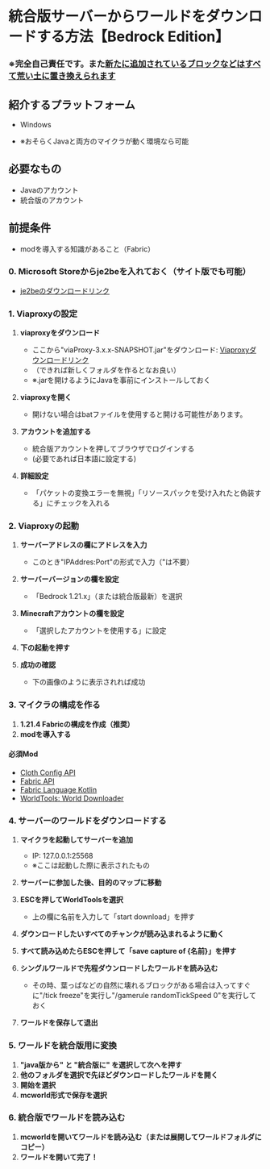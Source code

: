 # 統合版サーバーからワールドをダウンロードする方法【Bedrock Edition】
### ※完全自己責任です。また<u>新たに追加されているブロックなどはすべて荒い土に置き換えられます</u>

## 紹介するプラットフォーム
- Windows

- ※おそらくJavaと両方のマイクラが動く環境なら可能

## 必要なもの
- Javaのアカウント
- 統合版のアカウント

## 前提条件
- modを導入する知識があること（Fabric）

### 0. Microsoft Storeからje2beを入れておく（サイト版でも可能）
- [je2beのダウンロードリンク](https://apps.microsoft.com/detail/9PC9MFX9QCXS?hl=ja-jp&gl=JP&ocid=pdpshare)

### 1. Viaproxyの設定

1. **viaproxyをダウンロード**
   - ここから"viaProxy-3.x.x-SNAPSHOT.jar"をダウンロード: [Viaproxyダウンロードリンク](https://build.lenni0451.net/job/ViaProxy/)
   - （できれば新しくフォルダを作るとなお良い）
   - ※.jarを開けるようにJavaを事前にインストールしておく

2. **viaproxyを開く**
   - 開けない場合はbatファイルを使用すると開ける可能性があります。

3. **アカウントを追加する**
   - 統合版アカウントを押してブラウザでログインする
   - (必要であれば日本語に設定する)

4. **詳細設定**
   - 「パケットの変換エラーを無視」「リソースパックを受け入れたと偽装する」にチェックを入れる

### 2. Viaproxyの起動
1. **サーバーアドレスの欄にアドレスを入力**
   - このとき"IPAddres:Port"の形式で入力（"は不要）

2. **サーバーバージョンの欄を設定**
   - 「Bedrock 1.21.x」（または統合版最新）を選択

3. **Minecraftアカウントの欄を設定**
   - 「選択したアカウントを使用する」に設定

4. **下の起動を押す**
5. **成功の確認**
   - 下の画像のように表示されれば成功

### 3. マイクラの構成を作る
1. **1.21.4 Fabricの構成を作成（推奨）**
2. **modを導入する**

#### 必須Mod
- [Cloth Config API](https://www.curseforge.com/minecraft/mc-mods/cloth-config/files/all?page=1&pageSize=20&version=1.21.4&gameVersionTypeId=4)
- [Fabric API](https://www.curseforge.com/minecraft/mc-mods/fabric-api/files/all?page=1&pageSize=20&version=1.21.4&gameVersionTypeId=4)
- [Fabric Language Kotlin](https://www.curseforge.com/minecraft/mc-mods/fabric-language-kotlin/files/all?page=1&pageSize=20&version=1.21.4&gameVersionTypeId=4)
- [WorldTools: World Downloader](https://www.curseforge.com/minecraft/mc-mods/worldtools/files/all?page=1&pageSize=20&version=1.21.4&gameVersionTypeId=4)

### 4. サーバーのワールドをダウンロードする
1. **マイクラを起動してサーバーを追加**
   - IP: 127.0.0.1:25568
   - ※ここは起動した際に表示されたもの

2. **サーバーに参加した後、目的のマップに移動**
3. **ESCを押してWorldToolsを選択**
   - 上の欄に名前を入力して「start download」を押す

4. **ダウンロードしたいすべてのチャンクが読み込まれるように動く**
5. **すべて読み込めたらESCを押して「save capture of {名前}」を押す**
6. **シングルワールドで先程ダウンロードしたワールドを読み込む**
   - その時、葉っぱなどの自然に壊れるブロックがある場合は入ってすぐに"/tick freeze"を実行し"/gamerule randomTickSpeed 0"を実行しておく

7. **ワールドを保存して退出**

### 5. ワールドを統合版用に変換
1. **"java版から" と "統合版に" を選択して次へを押す**
2. **他のフォルダを選択で先ほどダウンロードしたワールドを開く**
3. **開始を選択**
4. **mcworld形式で保存を選択**

### 6. 統合版でワールドを読み込む
1. **mcworldを開いてワールドを読み込む（または展開してワールドフォルダにコピー）**
2. **ワールドを開いて完了！**